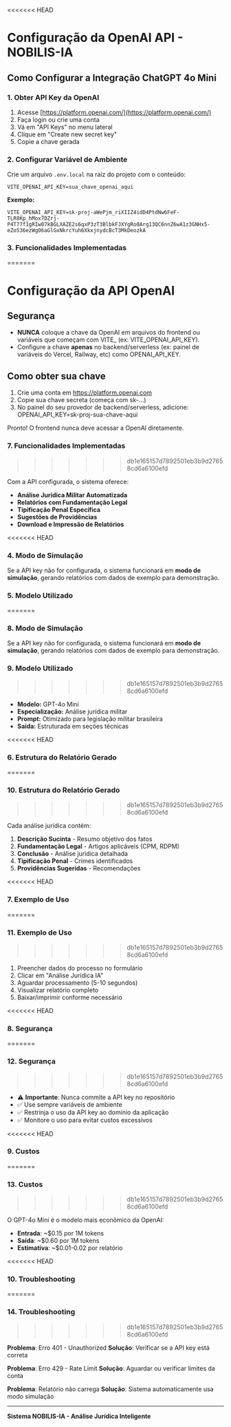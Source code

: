 <<<<<<< HEAD
# Configuração da OpenAI API - NOBILIS-IA

## Como Configurar a Integração ChatGPT 4o Mini

### 1. Obter API Key da OpenAI

1. Acesse [https://platform.openai.com/](https://platform.openai.com/)
2. Faça login ou crie uma conta
3. Vá em "API Keys" no menu lateral
4. Clique em "Create new secret key"
5. Copie a chave gerada

### 2. Configurar Variável de Ambiente

Crie um arquivo `.env.local` na raiz do projeto com o conteúdo:

```env
VITE_OPENAI_API_KEY=sua_chave_openai_aqui
```

**Exemplo:**
```env
VITE_OPENAI_API_KEY=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
```

### 3. Funcionalidades Implementadas
=======
# Configuração da API OpenAI

## Segurança
- **NUNCA** coloque a chave da OpenAI em arquivos do frontend ou variáveis que começam com VITE_ (ex: VITE_OPENAI_API_KEY).
- Configure a chave **apenas** no backend/serverless (ex: painel de variáveis do Vercel, Railway, etc) como OPENAI_API_KEY.

## Como obter sua chave
1. Crie uma conta em https://platform.openai.com
2. Copie sua chave secreta (começa com sk-...)
3. No painel do seu provedor de backend/serverless, adicione:
   OPENAI_API_KEY=sk-proj-sua-chave-aqui

Pronto! O frontend nunca deve acessar a OpenAI diretamente.

### 7. Funcionalidades Implementadas
>>>>>>> db1e165157d7892501eb3b9d27658cd6a6100efd

Com a API configurada, o sistema oferece:

- **Análise Jurídica Militar Automatizada**
- **Relatórios com Fundamentação Legal**
- **Tipificação Penal Específica**
- **Sugestões de Providências**
- **Download e Impressão de Relatórios**

<<<<<<< HEAD
### 4. Modo de Simulação

Se a API key não for configurada, o sistema funcionará em **modo de simulação**, gerando relatórios com dados de exemplo para demonstração.

### 5. Modelo Utilizado
=======
### 8. Modo de Simulação

Se a API key não for configurada, o sistema funcionará em **modo de simulação**, gerando relatórios com dados de exemplo para demonstração.

### 9. Modelo Utilizado
>>>>>>> db1e165157d7892501eb3b9d27658cd6a6100efd

- **Modelo:** GPT-4o Mini
- **Especialização:** Análise jurídica militar
- **Prompt:** Otimizado para legislação militar brasileira
- **Saída:** Estruturada em seções técnicas

<<<<<<< HEAD
### 6. Estrutura do Relatório Gerado
=======
### 10. Estrutura do Relatório Gerado
>>>>>>> db1e165157d7892501eb3b9d27658cd6a6100efd

Cada análise jurídica contém:

1. **Descrição Sucinta** - Resumo objetivo dos fatos
2. **Fundamentação Legal** - Artigos aplicáveis (CPM, RDPM)
3. **Conclusão** - Análise jurídica detalhada
4. **Tipificação Penal** - Crimes identificados
5. **Providências Sugeridas** - Recomendações

<<<<<<< HEAD
### 7. Exemplo de Uso
=======
### 11. Exemplo de Uso
>>>>>>> db1e165157d7892501eb3b9d27658cd6a6100efd

1. Preencher dados do processo no formulário
2. Clicar em "Análise Jurídica IA" 
3. Aguardar processamento (5-10 segundos)
4. Visualizar relatório completo
5. Baixar/imprimir conforme necessário

<<<<<<< HEAD
### 8. Segurança
=======
### 12. Segurança
>>>>>>> db1e165157d7892501eb3b9d27658cd6a6100efd

- ⚠️ **Importante**: Nunca commite a API key no repositório
- ✅ Use sempre variáveis de ambiente
- ✅ Restrinja o uso da API key ao domínio da aplicação
- ✅ Monitore o uso para evitar custos excessivos

<<<<<<< HEAD
### 9. Custos
=======
### 13. Custos
>>>>>>> db1e165157d7892501eb3b9d27658cd6a6100efd

O GPT-4o Mini é o modelo mais econômico da OpenAI:
- **Entrada**: ~$0.15 por 1M tokens
- **Saída**: ~$0.60 por 1M tokens
- **Estimativa**: ~$0.01-0.02 por relatório

<<<<<<< HEAD
### 10. Troubleshooting
=======
### 14. Troubleshooting
>>>>>>> db1e165157d7892501eb3b9d27658cd6a6100efd

**Problema**: Erro 401 - Unauthorized
**Solução**: Verificar se a API key está correta

**Problema**: Erro 429 - Rate Limit
**Solução**: Aguardar ou verificar limites da conta

**Problema**: Relatório não carrega
**Solução**: Sistema automaticamente usa modo simulação

---

**Sistema NOBILIS-IA - Análise Jurídica Inteligente** 
